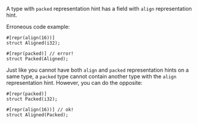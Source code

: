A type with `packed` representation hint has a field with `align`
representation hint.

Erroneous code example:

```compile_fail,E0588
#[repr(align(16))]
struct Aligned(i32);

#[repr(packed)] // error!
struct Packed(Aligned);
```

Just like you cannot have both `align` and `packed` representation hints on a
same type, a `packed` type cannot contain another type with the `align`
representation hint. However, you can do the opposite:

```
#[repr(packed)]
struct Packed(i32);

#[repr(align(16))] // ok!
struct Aligned(Packed);
```
